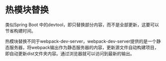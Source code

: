 # 热模块替换

类似Spring Boot 中的devtool，即只替换部分内容，而不是全部更新，这要可以节省构建时间。

热模块替换不同于webpack-dev-server，webpack-dev-server提供的是一个静态服务器，将webpack输出作为静态服务器的内容，更新源文件自动构建项目，即自动更新dist文件夹内容。通过浏览器就可以访问到最新的输出。